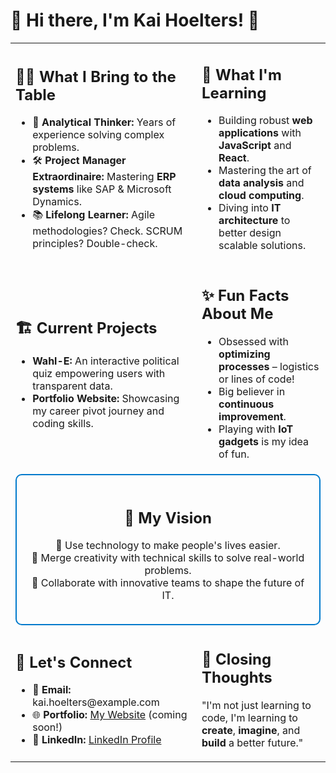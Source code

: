 # 🌟 Hi there, I'm Kai Hoelters! 👋

<table>
  <tr>
    <td>
      <h2>👩‍💻 What I Bring to the Table</h2>
      <ul>
        <li>🧠 <b>Analytical Thinker:</b> Years of experience solving complex problems.</li>
        <li>🛠 <b>Project Manager Extraordinaire:</b> Mastering <b>ERP systems</b> like SAP & Microsoft Dynamics.</li>
        <li>📚 <b>Lifelong Learner:</b> Agile methodologies? Check. SCRUM principles? Double-check.</li>
      </ul>
    </td>
    <td>
      <h2>🌱 What I'm Learning</h2>
      <ul>
        <li>Building robust <b>web applications</b> with <b>JavaScript</b> and <b>React</b>.</li>
        <li>Mastering the art of <b>data analysis</b> and <b>cloud computing</b>.</li>
        <li>Diving into <b>IT architecture</b> to better design scalable solutions.</li>
      </ul>
    </td>
  </tr>
  <tr>
    <td>
      <h2>🏗 Current Projects</h2>
      <ul>
        <li><b>Wahl-E:</b> An interactive political quiz empowering users with transparent data.</li>
        <li><b>Portfolio Website:</b> Showcasing my career pivot journey and coding skills.</li>
      </ul>
    </td>
    <td>
      <h2>✨ Fun Facts About Me</h2>
      <ul>
        <li>Obsessed with <b>optimizing processes</b> – logistics or lines of code!</li>
        <li>Big believer in <b>continuous improvement</b>.</li>
        <li>Playing with <b>IoT gadgets</b> is my idea of fun.</li>
      </ul>
    </td>
  </tr>
  <tr>
    <td colspan="2" style="text-align: center;">
      <div style="border: 2px solid #007acc; border-radius: 10px; padding: 20px; display: inline-block; text-align: center;">
        <h2>🧭 My Vision</h2>
        <p>
          🔹 Use technology to make people's lives easier.<br>
          🔹 Merge creativity with technical skills to solve real-world problems.<br>
          🔹 Collaborate with innovative teams to shape the future of IT.
        </p>
      </div>
    </td>
  </tr>
  <tr>
    <td>
      <h2>💬 Let's Connect</h2>
      <ul>
        <li>📧 <b>Email:</b> kai.hoelters@example.com</li>
        <li>🌐 <b>Portfolio:</b> <a href="#">My Website</a> (coming soon!)</li>
        <li>🔗 <b>LinkedIn:</b> <a href="#">LinkedIn Profile</a></li>
      </ul>
    </td>
    <td>
      <h2>🌌 Closing Thoughts</h2>
      <p>"I'm not just learning to code, I'm learning to <b>create</b>, <b>imagine</b>, and <b>build</b> a better future."</p>
    </td>
  </tr>
</table>

